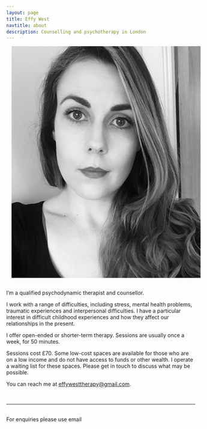 ```yaml
---
layout: page
title: Effy West
navtitle: about
description: Counselling and psychotherapy in London
---
```


<img class="col one right" src="/img/effy-profile.jpg" alt="Effy West" style="margin: 0 0 1em 1em" />

I’m a qualified psychodynamic therapist and counsellor.

I work with a range of difficulties, including stress, mental health problems, traumatic experiences and interpersonal difficulties. I have a particular interest in difficult childhood experiences and how they affect our relationships in the present.

I offer open-ended or shorter-term therapy. Sessions are usually once a week, for 50 minutes.

Sessions cost £70. Some low-cost spaces are available for those who are on a low income and do not have access to funds or other wealth. I operate a waiting list for these spaces. Please get in touch to discuss what may be possible.

You can reach me at [effywesttherapy@gmail.com](mailto:effywesttherapy@gmail.com).

<br/>
<hr/>
<br/>
<span class="contacticon center">
	<a href="mailto:effywesttherapy@gmail.com"><i class="fa fa-envelope-square"></i></a>
	<a href="" target="_blank"><i class="fa fa-twitter-square"></i></a>
</span>

<div class="col three caption">
	For enquiries please use email
</div>
